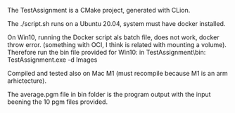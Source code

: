 
The TestAssignment is a CMake project, generated with CLion.

The ./script.sh runs on a Ubuntu 20.04, system must have docker installed.

On Win10, running the Docker script als batch file, does not work, docker throw error. (something with OCI, I think is related with mounting a volume).
Therefore run the bin file provided for Win10:
 in TestAssignment\bin: TestAssignment.exe -d Images

Compiled and tested also on Mac M1 (must recompile because M1 is an arm arhictecture).

The average.pgm file in bin folder is the program output with the input beening the 10 pgm files provided.
